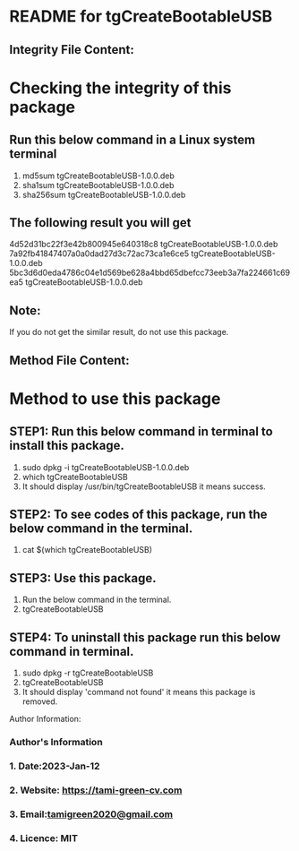 # README for tgCreateBootableUSB
## Integrity File Content:
# Checking the integrity of this package
##  Run this below command in a Linux system terminal
1. md5sum tgCreateBootableUSB-1.0.0.deb
2. sha1sum tgCreateBootableUSB-1.0.0.deb
3. sha256sum tgCreateBootableUSB-1.0.0.deb

## The following result you will get
4d52d31bc22f3e42b800945e640318c8  tgCreateBootableUSB-1.0.0.deb
7a92fb41847407a0a0dad27d3c72ac73ca1e6ce5  tgCreateBootableUSB-1.0.0.deb
5bc3d6d0eda4786c04e1d569be628a4bbd65dbefcc73eeb3a7fa224661c69ea5  tgCreateBootableUSB-1.0.0.deb

## Note:
If you do not get the similar result, do not use this package.

## Method File Content:
# Method to use this package
## STEP1: Run this below command in terminal to install this package.
1. sudo dpkg -i tgCreateBootableUSB-1.0.0.deb
2. which tgCreateBootableUSB
3. It should display /usr/bin/tgCreateBootableUSB it means success.

## STEP2: To see codes of this package, run the below command in the terminal.
1. cat $(which tgCreateBootableUSB)

## STEP3: Use this package.
1. Run the below command in the terminal.
2. tgCreateBootableUSB

## STEP4: To uninstall this package run this below command in terminal.
1. sudo dpkg -r tgCreateBootableUSB
2. tgCreateBootableUSB
3. It should display 'command not found' it means this package is removed.

Author Information:
### Author's Information
### 1. Date:2023-Jan-12
### 2. Website: https://tami-green-cv.com
### 3. Email:tamigreen2020@gmail.com
### 4. Licence: MIT

